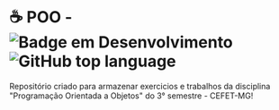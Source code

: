 # ☕ POO - ![Badge em Desenvolvimento](http://img.shields.io/static/v1?label=STATUS&message=FINISHED&color=CDB38B&style=for-the-badge) ![GitHub top language](https://img.shields.io/github/languages/top/marinastefane/prog-2?style=for-the-badge&color=CDB38B)
Repositório criado para armazenar exercicios e trabalhos da disciplina "Programação Orientada a Objetos" do 3° semestre - CEFET-MG!
